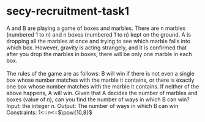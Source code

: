 # secy-recruitment-task1

A and B are playing a game of boxes and marbles. There are n marbles (numbered $1$ to $n$) and n boxes (numbered $1$ to $n$) kept on the ground. A is dropping all the marbles at once and trying to see which marble falls into which box. However, gravity is acting strangely, and it is confirmed that after you drop the marbles in boxes, there will be only one marble in each box.<br>  
The rules of the game are as follows: B will win if there is not even a single box whose number matches with the marble it contains, or there is exactly one box whose number matches with the marble it contains. If neither of the above happens, A will win.
Given that A decides the number of marbles and boxes (value of $n$), can you find the number of ways in which B can win?<br>
Input: the integer $n$.
Output: The number of ways in which B can win
Constraints: 1<=$n$<=$\pow{10,8}$



